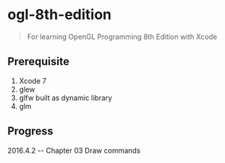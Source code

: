 # ogl-8th-edition
> For learning OpenGL Programming 8th Edition with Xcode

## Prerequisite

1. Xcode 7
2. glew
3. glfw built as dynamic library
4. glm

## Progress
2016.4.2 -- Chapter 03 Draw commands
